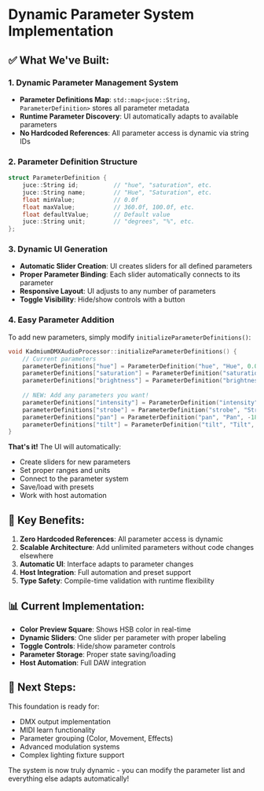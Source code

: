 # Dynamic Parameter System Implementation

## ✅ **What We've Built:**

### **1. Dynamic Parameter Management System**
- **Parameter Definitions Map**: `std::map<juce::String, ParameterDefinition>` stores all parameter metadata
- **Runtime Parameter Discovery**: UI automatically adapts to available parameters
- **No Hardcoded References**: All parameter access is dynamic via string IDs

### **2. Parameter Definition Structure**
```cpp
struct ParameterDefinition {
    juce::String id;          // "hue", "saturation", etc.
    juce::String name;        // "Hue", "Saturation", etc.
    float minValue;           // 0.0f
    float maxValue;           // 360.0f, 100.0f, etc.
    float defaultValue;       // Default value
    juce::String unit;        // "degrees", "%", etc.
};
```

### **3. Dynamic UI Generation**
- **Automatic Slider Creation**: UI creates sliders for all defined parameters
- **Proper Parameter Binding**: Each slider automatically connects to its parameter
- **Responsive Layout**: UI adjusts to any number of parameters
- **Toggle Visibility**: Hide/show controls with a button

### **4. Easy Parameter Addition**
To add new parameters, simply modify `initializeParameterDefinitions()`:

```cpp
void KadmiumDMXAudioProcessor::initializeParameterDefinitions() {
    // Current parameters
    parameterDefinitions["hue"] = ParameterDefinition("hue", "Hue", 0.0f, 360.0f, 0.0f, "degrees");
    parameterDefinitions["saturation"] = ParameterDefinition("saturation", "Saturation", 0.0f, 100.0f, 100.0f, "%");
    parameterDefinitions["brightness"] = ParameterDefinition("brightness", "Brightness", 0.0f, 100.0f, 100.0f, "%");
    
    // NEW: Add any parameters you want!
    parameterDefinitions["intensity"] = ParameterDefinition("intensity", "Intensity", 0.0f, 100.0f, 100.0f, "%");
    parameterDefinitions["strobe"] = ParameterDefinition("strobe", "Strobe Rate", 0.0f, 20.0f, 0.0f, "Hz");
    parameterDefinitions["pan"] = ParameterDefinition("pan", "Pan", -180.0f, 180.0f, 0.0f, "degrees");
    parameterDefinitions["tilt"] = ParameterDefinition("tilt", "Tilt", -90.0f, 90.0f, 0.0f, "degrees");
}
```

**That's it!** The UI will automatically:
- Create sliders for new parameters
- Set proper ranges and units
- Connect to the parameter system
- Save/load with presets
- Work with host automation

## 🚀 **Key Benefits:**

1. **Zero Hardcoded References**: All parameter access is dynamic
2. **Scalable Architecture**: Add unlimited parameters without code changes elsewhere
3. **Automatic UI**: Interface adapts to parameter changes
4. **Host Integration**: Full automation and preset support
5. **Type Safety**: Compile-time validation with runtime flexibility

## 📊 **Current Implementation:**

- **Color Preview Square**: Shows HSB color in real-time
- **Dynamic Sliders**: One slider per parameter with proper labeling
- **Toggle Controls**: Hide/show parameter controls
- **Parameter Storage**: Proper state saving/loading
- **Host Automation**: Full DAW integration

## 🎯 **Next Steps:**

This foundation is ready for:
- DMX output implementation
- MIDI learn functionality
- Parameter grouping (Color, Movement, Effects)
- Advanced modulation systems
- Complex lighting fixture support

The system is now truly dynamic - you can modify the parameter list and everything else adapts automatically!
